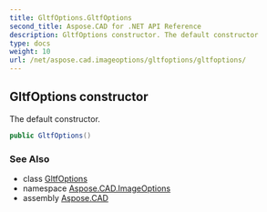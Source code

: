 ```yaml
---
title: GltfOptions.GltfOptions
second_title: Aspose.CAD for .NET API Reference
description: GltfOptions constructor. The default constructor
type: docs
weight: 10
url: /net/aspose.cad.imageoptions/gltfoptions/gltfoptions/
---
```

## GltfOptions constructor

The default constructor.

```csharp
public GltfOptions()
```

### See Also

* class [GltfOptions](../)
* namespace [Aspose.CAD.ImageOptions](../../../aspose.cad.imageoptions/)
* assembly [Aspose.CAD](../../../)


